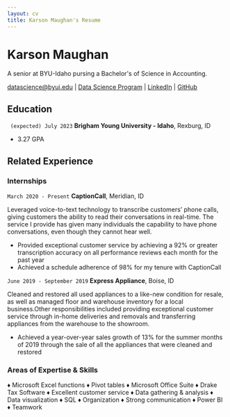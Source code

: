 ```yaml
---
layout: cv
title: Karson Maughan's Resume
---
```

# Karson Maughan
A senior at BYU-Idaho pursing a Bachelor's of Science in Accounting. 

<div id="webaddress">
<a href="datascience@byui.edu">datascience@byui.edu</a>
| <a href="https://byuidatascience.github.io/development.html">Data Science Program</a>
| <a href="https://www.linkedin.com/in/karson-maughan/">LinkedIn</a>
| <a href="https://github.com/byuids-resumes">GitHub</a>
</div>

<!-- https://www.monique.tech/the-art-of-markdown -->

## Education

` (expected) July 2023`
__Brigham Young University - Idaho__, Rexburg, ID

- 3.27 GPA

## Related Experience

### Internships

`March 2020 - Present`
__CaptionCall__, Meridian, ID

Leveraged voice-to-text technology to transcribe customers’ phone calls, giving customers the ability to read 
their conversations in real-time. The service I provide has given many individuals the capability to have phone 
conversations, even though they cannot hear well.

- Provided exceptional customer service by achieving a 92% or greater transcription accuracy on all 
performance reviews each month for the past year
- Achieved a schedule adherence of 98% for my tenure with CaptionCall


`June 2019 - September 2019`
__Express Appliance__, Boise, ID

Cleaned and restored all used appliances to a like-new condition for resale, as well as managed floor and 
warehouse inventory for a local business.Other responsibilities included providing exceptional customer service 
through in-home deliveries and removals and transferring appliances from the warehouse to the showroom.

- Achieved a year-over-year sales growth of 13% for the summer months of 2019 through the sale of all
the appliances that were cleaned and restored

### Areas of Expertise & Skills

♦ Microsoft Excel functions 
♦ Pivot tables
♦ Microsoft Office Suite
♦ Drake Tax Software
♦ Excellent customer service
♦ Data gathering & analysis 
♦ Data visualization
♦ SQL
♦ Organization
♦ Strong communication
♦ Power BI
♦ Teamwork
